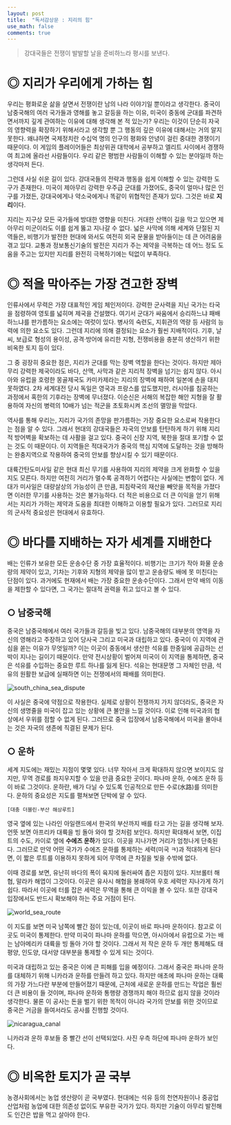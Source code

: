 ```yaml
---
layout: post
title:  "독서감상문 : 지리의 힘"
use_math: false
comments: true
---
```


> 강대국들은 전쟁이 발발할 날을 준비하느라 평시를 보낸다.

# ◎ 지리가 우리에게 가하는 힘

우리는 평화로운 삶을 살면서 전쟁이란 남의 나라 이야기일 뿐이라고 생각한다.
중국이 남중국해의 여러 국가들과 영해를 놓고 갈등을 하는 이유, 미국이 중동에 군대를 파견하면서까지 깊게 관여하는 이유에 대해 생각해 본 적 있는가?
우리는 이것이 단순히 자국의 영향력을 확장하기 위해서라고 생각할 뿐 그 행동의 깊은 이유에 대해서는 거의 알지 못한다.
왜냐하면 국제정치란 수십억 명의 인구의 평화와 안녕이 걸린 중대한 경쟁이기 때문이다.
이 게임의 플레이어들은 최상위권 대학에서 공부하고 엘리트 사이에서 경쟁하여 최고에 올라선 사람들이다.
우리 같은 평범한 사람들이 이해할 수 있는 분야일까 하는 생각마저 든다.

그런데 사실 쉬운 길이 있다.
강대국들의 전략과 행동을 쉽게 이해할 수 있는 강력한 도구가 존재한다.
미국이 제아무리 강력한 우주급 군대를 가졌어도, 중국이 얼마나 많은 인구를 가졌든, 강대국에게나 약소국에게나 똑같이 위협적인 존재가 있다.
그것은 바로 **지리**이다.

지리는 지구상 모든 국가들에 방대한 영향을 미친다.
거대한 산맥이 길을 막고 있으면 제아무리 미군이라도 이를 쉽게 뚫고 지나갈 수 없다.
넓은 사막에 의해 세계와 단절된 지역들은, 비행기가 발전한 현대에 와서도 여전히 외국 문물을 받아들이는 데 큰 어려움을 겪고 있다.
교통과 정보통신기술의 발전은 지리가 주는 제약을 극복하는 데 어느 정도 도움을 주고는 있지만 지리를 완전히 극복하기에는 턱없이 부족하다.

# ◎ 적을 막아주는 가장 견고한 장벽

인류사에서 무력은 가장 대표적인 게임 체인저이다.
강력한 군사력을 지닌 국가는 타국을 점령하여 영토를 넓히며 제국을 건설했다.
여기서 군대가 싸움에서 승리하느냐 패배하느냐를 판가름하는 요소에는 여럿이 있다.
병사의 숙련도, 지휘관의 역량 등 사람의 능력에 의한 요소도 있다.
그런데 지리에 의해 결정되는 요소가 훨씬 지배적이다.
기후, 날씨, 보급로 형성의 용이성, 공격·방어에 유리한 지형, 전쟁비용을 충분히 생산하기 위한 비옥한 토지 등이 있다.

그 중 굉장히 중요한 점은, 지리가 군대를 막는 장벽 역할을 한다는 것이다.
하지만 제아무리 강력한 제국이라도 바다, 산맥, 사막과 같은 지리적 장벽을 넘기는 쉽지 않다.
아시아와 유럽을 호령한 몽골제국도 카미카제라는 지리의 장벽에 패하여 일본에 손을 대지 못하였다.
2차 세계대전 당시 독일은 영국과 프랑스를 압도했지만, 러시아를 침공하는 과정에서 혹한의 기후라는 장벽에 무너졌다.
이순신은 서해의 복잡한 해안 지형을 잘 활용하여 자신의 병력의 10배가 넘는 적군을 초토화시켜 조선의 멸망을 막았다.

역사를 통해 우리는, 지리가 국가의 존망을 판가름하는 가장 중요한 요소로써 작용한다는 점을 알 수 있다.
그래서 현대의 강대국들은 자국의 안보를 탄탄하게 하기 위해 지리적 방어벽을 확보하는 데 사활을 걸고 있다.
중국이 신장 지역, 북한을 절대 포기할 수 없는 것도 이 때문이다.
이 지역들은 적대국가가 중국의 핵심 지역에 도달하는 것을 방해하는 완충지역으로 작용하여 중국의 안보를 향상시킬 수 있기 때문이다.

대륙간탄도미사일 같은 현대 최신 무기를 사용하여 지리의 제약을 크게 완화할 수 있을지도 모른다.
하지만 여전히 거리가 멀수록 공격하기 어렵다는 사실에는 변함이 없다.
게대가 미사일은 대량살상의 가능성이 큰 만큼, 피침략국의 재산을 빼앗을 목적을 가졌다면 이러한 무기를 사용하는 것은 불가능하다.
더 적은 비용으로 더 큰 이익을 얻기 위해서는 지리가 가하는 제약과 도움을 최대한 이해하고 이용할 필요가 있다.
그러므로 지리의 군사적 중요성은 현대에서 유효하다.

# ◎ 바다를 지배하는 자가 세계를 지배한다

배는 인류가 보유한 모든 운송수단 중 가장 효율적이다.
비행기는 크기가 작아 화물 운송량의 제약이 있고, 기차는 기후와 지형의 제약을 많이 받고 운송량도 배에 못 미친다는 단점이 있다.
과거에도 현재에서 배는 가장 중요한 운송수단이다.
그래서 만약 배의 이동을 제한할 수 있다면, 그 국가는 절대적 권력을 쥐고 있다고 볼 수 있다.

## ○ 남중국해

중국은 남중국해에서 여러 국가들과 갈등을 빚고 있다.
남중국해의 대부분의 영역을 자신의 영해라고 주장하고 있어 당사국 그리고 미국과 대립하고 있다.
중국이 이 지역에 관심을 쏟는 이유가 무엇일까?
이는 이곳이 중동에서 생산한 석유를 한중일에 공급하는 선박이 지나는 길이기 때문이다.
만약 전시상황이 벌어져 미국이 이 지역을 통제하면, 중국은 석유를 수입하는 중요한 루트 하나를 잃게 된다.
석유는 현대문명 그 자체인 만큼, 석유의 원활한 보급에 실패하면 이는 전쟁에서의 패배를 의미한다.

![south_china_sea_dispute](https://upload.wikimedia.org/wikipedia/commons/d/de/South_China_Sea_claims_map.jpg)

이 사실은 중국에 약점으로 작용한다.
실제로 상황이 전쟁까지 가지 않더라도, 중국은 자신의 생명줄을 미국이 잡고 있는 상황에 큰 불안을 느낄 것이다.
이로 인해 미국과의 협상에서 우위를 점할 수 없게 된다.
그러므로 중국 입장에서 남중국해에서 미국을 몰아내는 것은 자국의 생존에 직결된 문제가 된다.

## ○ 운하

세계 지도에는 재밌는 지점이 몇몇 있다.
너무 작아서 크게 확대하지 않으면 보이지도 않지만, 무역 경로를 좌지우지할 수 있을 만큼 중요한 곳이다.
파나마 운하, 수에즈 운하 등이 바로 그것이다.
운하란, 배가 다닐 수 있도록 인공적으로 만든 수로(水路)를 의미한다.
운하의 중요성은 지도를 펼쳐보면 단박에 알 수 있다.

`[대충 더블린-부산 해상루트]`

영국 옆에 있는 나라인 아일랜드에서 한국의 부산까지 배를 타고 가는 길을 생각해 보자.
언뜻 보면 아프리카 대륙을 빙 돌아 와야 할 것처럼 보인다.
하지만 확대해서 보면, 이집트의 수도, 카이로 옆에 **수에즈 운하**가 있다.
이곳을 지나가면 거리가 엄청나게 단축된다.
그러므로 만약 어떤 국가가 수에즈 운하를 통제하는 세력(미국 ㅋ)과 적대하게 된다면, 이 짧은 루트를 이용하지 못하게 되어 무역에 큰 차질을 빚을 수밖에 없다.

이때 경로를 보면, 유난히 바다의 폭이 육지에 둘러싸여 좁은 지점이 있다.
지브롤터 해협, 말라카 해엽이 그것이다.
이곳은 유사시 해협을 봉쇄하여 우호 세력만 지나가게 하기 쉽다.
따라서 이곳에 터를 잡은 세력은 무역을 통해 큰 이익을 볼 수 있다.
또한 강대국 입장에서도 반드시 확보해야 하는 주요 거점이 된다.

![world_sea_route](https://transportgeography.org/wp-content/uploads/Map-Passages-with-Shipping-Routes-1024x528.png)

이 지도를 보면 미국 남쪽에 빨간 점이 있는데, 이곳이 바로 파나마 운하이다.
참고로 이곳도 미국이 통제한다.
만약 미국이 파나마 운하를 막으면, 아시아에서 유럽으로 가는 배는 남아메리카 대륙을 빙 돌아 가야 할 것이다.
그래서 저 작은 운하 두 개만 통제해도 태평양, 인도양, 대서양 대부분을 통제할 수 있게 되는 것이다.

미국과 대립하고 있는 중국은 이에 큰 피해를 입을 예정이다.
그래서 중국은 파나마 운하를 대체하기 위해 니카라과 운하를 만들려 하고 있다.
하지만 애초에 파나마 운하는 대륙의 가장 가느다란 부분에 만들어졌기 때문에, 근처에 새로운 운하를 만드는 작업은 훨씬 더 큰 비용이 들 것이며, 파나마 운하와 통행량 경쟁까지 해야 하므로 쉽지 않을 것이라 생각한다.
물론 이 공사는 돈을 벌기 위한 목적이 아니라 국가의 안보를 위한 것이므로 중국은 거금을 들여서라도 공사를 진행할 것이다.

![nicaragua_canal](https://upload.wikimedia.org/wikipedia/commons/a/af/Nicaragua_canal_proposals_-_de.svg)

니카라과 운하 후보들 중 빨간 선이 선택되었다.
사진 우측 하단에 파나마 운하가 보인다.

# ◎ 비옥한 토지가 곧 국부

농경사회에서는 농업 생산량이 곧 국부였다.
현대에는 석유 등의 천연자원이나 중공업 산업처럼 농업에 대한 의존성 없이도 부유한 국가가 있다.
하지만 기술이 아무리 발전해도 인간은 밥을 먹고 살아야 한다.
